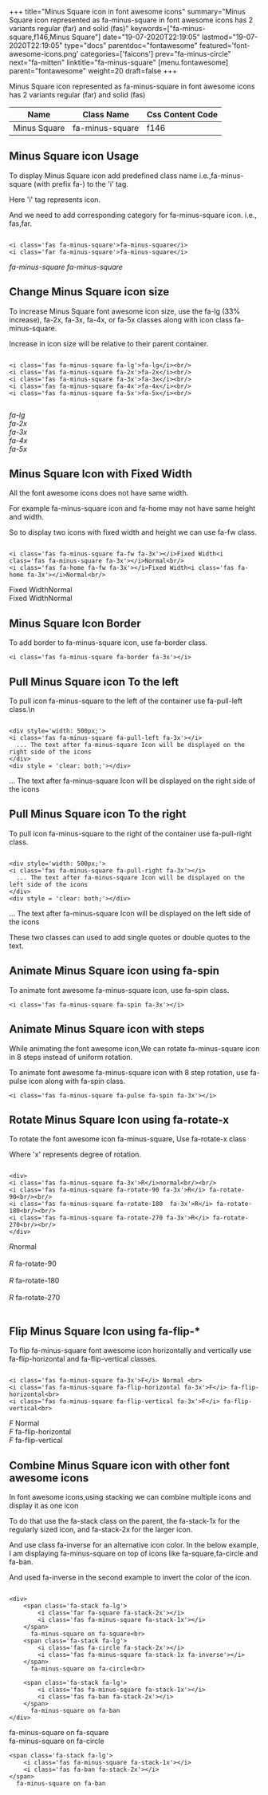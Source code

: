 +++
title="Minus Square icon in font awesome icons"
summary="Minus Square icon represented as fa-minus-square in font awesome icons has 2 variants regular (far) and solid (fas)"
keywords=["fa-minus-square,f146,Minus Square"]
date="19-07-2020T22:19:05"
lastmod="19-07-2020T22:19:05"
type="docs"
parentdoc="fontawesome"
featured='font-awesome-icons.png'
categories=['faicons']
prev="fa-minus-circle"
next="fa-mitten"
linktitle="fa-minus-square"
[menu.fontawesome]
parent="fontawesome"
weight=20
draft=false
+++


Minus Square icon represented as fa-minus-square in font awesome icons has 2 variants regular (far) and solid (fas)

<div class='table-responsive'><table class='table'><thead><tr><th>Name</th><th>Class Name</th><th>Css Content Code</th></tr></thead><tbody><tr><td>Minus Square</td><td>fa-minus-square</td><td>f146</td></tr></tbody></table></div>



## Minus Square icon Usage

To display Minus Square icon add predefined class name i.e.,fa-minus-square (with prefix fa-) to the 'i' tag.

Here 'i' tag represents icon.

And we need to add corresponding category for fa-minus-square icon. i.e., fas,far.


```

<i class='fas fa-minus-square'>fa-minus-square</i>
<i class='far fa-minus-square'>fa-minus-square</i>
```

<i class='fas fa-minus-square'>fa-minus-square</i>
<i class='far fa-minus-square'>fa-minus-square</i>




## Change Minus Square icon size
To increase Minus Square font awesome icon size, use the fa-lg (33% increase), fa-2x, fa-3x, fa-4x, or fa-5x classes along with icon class fa-minus-square.

Increase in icon size will be relative to their parent container. 

```

<i class='fas fa-minus-square fa-lg'>fa-lg</i><br/>
<i class='fas fa-minus-square fa-2x'>fa-2x</i><br/>
<i class='fas fa-minus-square fa-3x'>fa-3x</i><br/>
<i class='fas fa-minus-square fa-4x'>fa-4x</i><br/>
<i class='fas fa-minus-square fa-5x'>fa-5x</i><br/>
            
```

<i class='fas fa-minus-square fa-lg'>fa-lg</i><br/>
<i class='fas fa-minus-square fa-2x'>fa-2x</i><br/>
<i class='fas fa-minus-square fa-3x'>fa-3x</i><br/>
<i class='fas fa-minus-square fa-4x'>fa-4x</i><br/>
<i class='fas fa-minus-square fa-5x'>fa-5x</i><br/>
            



## Minus Square Icon with Fixed Width 

All the font awesome icons does not have same width.

For example fa-minus-square icon and fa-home may not have same height and width.

So to display two icons with fixed width and height we can use fa-fw class.


```

<i class='fas fa-minus-square fa-fw fa-3x'></i>Fixed Width<i class='fas fa-minus-square fa-3x'></i>Normal<br/>
<i class='fas fa-home fa-fw fa-3x'></i>Fixed Width<i class='fas fa-home fa-3x'></i>Normal<br/>
```

<i class='fas fa-minus-square fa-fw fa-3x'></i>Fixed Width<i class='fas fa-minus-square fa-3x'></i>Normal<br/>
<i class='fas fa-home fa-fw fa-3x'></i>Fixed Width<i class='fas fa-home fa-3x'></i>Normal<br/>



## Minus Square Icon Border 

To add border to fa-minus-square icon, use fa-border class.


```
<i class='fas fa-minus-square fa-border fa-3x'></i>

```
<i class='fas fa-minus-square fa-border fa-3x'></i>





## Pull Minus Square icon To the left

To pull icon fa-minus-square to the left of the container use fa-pull-left class.\n

```

<div style='width: 500px;'>
<i class='fas fa-minus-square fa-pull-left fa-3x'></i>
  ... The text after fa-minus-square Icon will be displayed on the right side of the icons
</div>
<div style = 'clear: both;'></div>
```

<div style='width: 500px;'>
<i class='fas fa-minus-square fa-pull-left fa-3x'></i>
  ... The text after fa-minus-square Icon will be displayed on the right side of the icons
</div>
<div style = 'clear: both;'></div>




## Pull Minus Square icon To the right
To pull icon fa-minus-square to the right of the container use fa-pull-right class.

```

<div style='width: 500px;'>
<i class='fas fa-minus-square fa-pull-right fa-3x'></i>
  ... The text after fa-minus-square Icon will be displayed on the left side of the icons
</div>
<div style = 'clear: both;'></div>
```

<div style='width: 500px;'>
<i class='fas fa-minus-square fa-pull-right fa-3x'></i>
  ... The text after fa-minus-square Icon will be displayed on the left side of the icons
</div>
<div style = 'clear: both;'></div>

These two classes can used to add single quotes or double quotes to the text.


## Animate Minus Square icon using fa-spin
To animate font awesome fa-minus-square icon, use fa-spin class.

```
<i class='fas fa-minus-square fa-spin fa-3x'></i>
```
<i class='fas fa-minus-square fa-spin fa-3x'></i>




## Animate Minus Square icon with steps
While animating the font awesome icon,We can rotate fa-minus-square icon in 8 steps instead of uniform rotation.

To animate font awesome fa-minus-square icon with 8 step rotation, use fa-pulse icon along with fa-spin class.


```
<i class='fas fa-minus-square fa-pulse fa-spin fa-3x'></i>

```
<i class='fas fa-minus-square fa-pulse fa-spin fa-3x'></i>





## Rotate Minus Square Icon using fa-rotate-x
To rotate the font awesome icon fa-minus-square, Use fa-rotate-x class

Where 'x' represents degree of rotation.


```

<div>
<i class='fas fa-minus-square fa-3x'>R</i>normal<br/><br/>
<i class='fas fa-minus-square fa-rotate-90 fa-3x'>R</i> fa-rotate-90<br/><br/> 
<i class='fas fa-minus-square fa-rotate-180  fa-3x'>R</i> fa-rotate-180<br/><br/> 
<i class='fas fa-minus-square fa-rotate-270 fa-3x'>R</i> fa-rotate-270<br/><br/>
</div>
```

<div>
<i class='fas fa-minus-square fa-3x'>R</i>normal<br/><br/>
<i class='fas fa-minus-square fa-rotate-90 fa-3x'>R</i> fa-rotate-90<br/><br/> 
<i class='fas fa-minus-square fa-rotate-180  fa-3x'>R</i> fa-rotate-180<br/><br/> 
<i class='fas fa-minus-square fa-rotate-270 fa-3x'>R</i> fa-rotate-270<br/><br/>
</div>




## Flip Minus Square Icon using fa-flip-*
To flip fa-minus-square font awesome icon horizontally and vertically use fa-flip-horizontal and fa-flip-vertical classes. 

```

<i class='fas fa-minus-square fa-3x'>F</i> Normal <br>
<i class='fas fa-minus-square fa-flip-horizontal fa-3x'>F</i> fa-flip-horizontal<br>
<i class='fas fa-minus-square fa-flip-vertical fa-3x'>F</i> fa-flip-vertical<br>
```

<i class='fas fa-minus-square fa-3x'>F</i> Normal <br>
<i class='fas fa-minus-square fa-flip-horizontal fa-3x'>F</i> fa-flip-horizontal<br>
<i class='fas fa-minus-square fa-flip-vertical fa-3x'>F</i> fa-flip-vertical<br>




## Combine Minus Square icon with other font awesome icons
In font awesome icons,using stacking we can combine multiple icons and display it as one icon 

To do that use the fa-stack class on the parent, the fa-stack-1x for the regularly sized icon, and fa-stack-2x for the larger icon.

And use class fa-inverse for an alternative icon color. 
In the below example, I am displaying fa-minus-square on top of icons like fa-square,fa-circle and fa-ban.

And used fa-inverse in the second example to invert the color of the icon.

```

<div>
    <span class='fa-stack fa-lg'>
        <i class='far fa-square fa-stack-2x'></i>
        <i class='fas fa-minus-square fa-stack-1x'></i>
    </span>
      fa-minus-square on fa-square<br>
    <span class='fa-stack fa-lg'>
        <i class='fas fa-circle fa-stack-2x'></i>
        <i class='fas fa-minus-square fa-stack-1x fa-inverse'></i>
    </span>
      fa-minus-square on fa-circle<br>

    <span class='fa-stack fa-lg'>
        <i class='fas fa-minus-square fa-stack-1x'></i>
        <i class='fas fa-ban fa-stack-2x'></i>
    </span>
      fa-minus-square on fa-ban
</div>
```

<div>
    <span class='fa-stack fa-lg'>
        <i class='far fa-square fa-stack-2x'></i>
        <i class='fas fa-minus-square fa-stack-1x'></i>
    </span>
      fa-minus-square on fa-square<br>
    <span class='fa-stack fa-lg'>
        <i class='fas fa-circle fa-stack-2x'></i>
        <i class='fas fa-minus-square fa-stack-1x fa-inverse'></i>
    </span>
      fa-minus-square on fa-circle<br>

    <span class='fa-stack fa-lg'>
        <i class='fas fa-minus-square fa-stack-1x'></i>
        <i class='fas fa-ban fa-stack-2x'></i>
    </span>
      fa-minus-square on fa-ban
</div>






